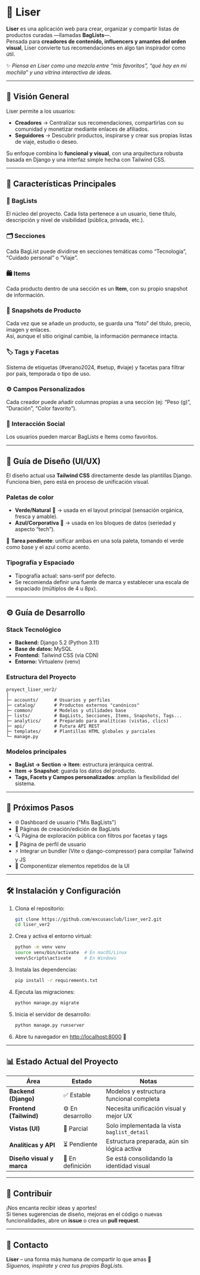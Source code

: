 # 🌿 Liser

**Liser** es una aplicación web para crear, organizar y compartir listas de productos curadas —llamadas **BagLists**—.  
Pensada para **creadores de contenido, influencers y amantes del orden visual**, Liser convierte tus recomendaciones en algo tan inspirador como útil.  

✨ _Piensa en Liser como una mezcla entre “mis favoritos”, “qué hay en mi mochila” y una vitrina interactiva de ideas._

---

## 🚀 Visión General

Liser permite a los usuarios:

- **Creadores** → Centralizar sus recomendaciones, compartirlas con su comunidad y monetizar mediante enlaces de afiliados.  
- **Seguidores** → Descubrir productos, inspirarse y crear sus propias listas de viaje, estudio o deseo.

Su enfoque combina lo **funcional y visual**, con una arquitectura robusta basada en Django y una interfaz simple hecha con Tailwind CSS.

---

## 🎯 Características Principales

### 👜 BagLists
El núcleo del proyecto. Cada lista pertenece a un usuario, tiene título, descripción y nivel de visibilidad (pública, privada, etc.).

### 🗂️ Secciones
Cada BagList puede dividirse en secciones temáticas como “Tecnología”, “Cuidado personal” o “Viaje”.

### 🛍️ Items
Cada producto dentro de una sección es un **Item**, con su propio snapshot de información.

### 📸 Snapshots de Producto
Cada vez que se añade un producto, se guarda una “foto” del título, precio, imagen y enlaces.  
Así, aunque el sitio original cambie, la información permanece intacta.

### 🏷️ Tags y Facetas
Sistema de etiquetas (#verano2024, #setup, #viaje) y facetas para filtrar por país, temporada o tipo de uso.

### ⚙️ Campos Personalizados
Cada creador puede añadir columnas propias a una sección (ej: “Peso (g)”, “Duración”, “Color favorito”).

### 💚 Interacción Social
Los usuarios pueden marcar BagLists e Items como favoritos.

---

## 🎨 Guía de Diseño (UI/UX)

El diseño actual usa **Tailwind CSS** directamente desde las plantillas Django.  
Funciona bien, pero está en proceso de unificación visual.

### Paletas de color
- **Verde/Natural** 🌿 → usada en el layout principal (sensación orgánica, fresca y amable).  
- **Azul/Corporativa** 💼 → usada en los bloques de datos (seriedad y aspecto “tech”).  

🧭 **Tarea pendiente**: unificar ambas en una sola paleta, tomando el verde como base y el azul como acento.

### Tipografía y Espaciado
- Tipografía actual: sans-serif por defecto.  
- Se recomienda definir una fuente de marca y establecer una escala de espaciado (múltiplos de 4 u 8px).

---

## ⚙️ Guía de Desarrollo

### Stack Tecnológico
- **Backend:** Django 5.2 (Python 3.11)  
- **Base de datos:** MySQL  
- **Frontend:** Tailwind CSS (vía CDN)  
- **Entorno:** Virtualenv (venv)

### Estructura del Proyecto

```plaintext
proyect_liser_ver2/
│
├─ accounts/      # Usuarios y perfiles
├─ catalog/       # Productos externos "canónicos"
├─ common/        # Modelos y utilidades base
├─ lists/         # BagLists, Secciones, Items, Snapshots, Tags...
├─ analytics/     # Preparado para analíticas (vistas, clics)
├─ api/           # Futura API REST
├─ templates/     # Plantillas HTML globales y parciales
└─ manage.py
```

### Modelos principales
- **BagList → Section → Item**: estructura jerárquica central.  
- **Item → Snapshot**: guarda los datos del producto.  
- **Tags, Facets y Campos personalizados**: amplían la flexibilidad del sistema.

---

## 🧭 Próximos Pasos

- 🌐 Dashboard de usuario ("Mis BagLists")  
- 📝 Páginas de creación/edición de BagLists  
- 🔍 Página de exploración pública con filtros por facetas y tags  
- 👤 Página de perfil de usuario  
- ⚡ Integrar un bundler (Vite o django-compressor) para compilar Tailwind y JS  
- 🧩 Componentizar elementos repetidos de la UI  

---

## 🛠️ Instalación y Configuración

1. Clona el repositorio:

   ```bash
   git clone https://github.com/excusasclub/liser_ver2.git
   cd liser_ver2
   ```

2. Crea y activa el entorno virtual:

   ```bash
   python -m venv venv
   source venv/bin/activate  # En macOS/Linux
   venv\Scripts\activate     # En Windows
   ```

3. Instala las dependencias:

   ```bash
   pip install -r requirements.txt
   ```

4. Ejecuta las migraciones:

   ```bash
   python manage.py migrate
   ```

5. Inicia el servidor de desarrollo:

   ```bash
   python manage.py runserver
   ```

6. Abre tu navegador en [http://localhost:8000](http://localhost:8000) 🚀

---

## 📊 Estado Actual del Proyecto

| Área | Estado | Notas |
|------|---------|-------|
| **Backend (Django)** | ✅ Estable | Modelos y estructura funcional completa |
| **Frontend (Tailwind)** | ⚙️ En desarrollo | Necesita unificación visual y mejor UX |
| **Vistas (UI)** | 🧩 Parcial | Solo implementada la vista `baglist_detail` |
| **Analíticas y API** | ⏳ Pendiente | Estructura preparada, aún sin lógica activa |
| **Diseño visual y marca** | 🧠 En definición | Se está consolidando la identidad visual |

---

## 🤝 Contribuir

¡Nos encanta recibir ideas y aportes!  
Si tienes sugerencias de diseño, mejoras en el código o nuevas funcionalidades, abre un **issue** o crea un **pull request**.

---

## 💌 Contacto

**Liser** – una forma más humana de compartir lo que amas 💚  
_Síguenos, inspírate y crea tus propias BagLists._
